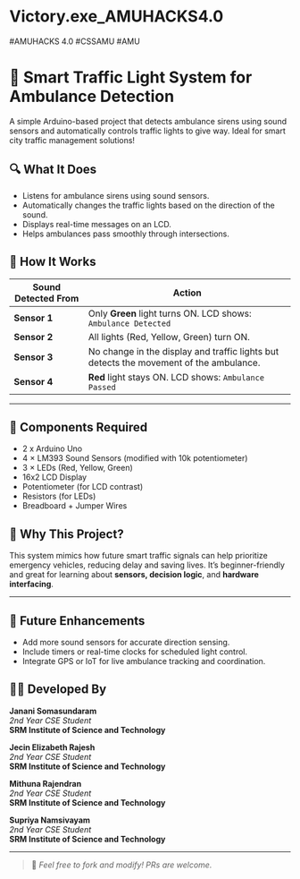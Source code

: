 # Victory.exe_AMUHACKS4.0

#AMUHACKS 4.0 #CSSAMU #AMU
# 🚦 Smart Traffic Light System for Ambulance Detection

A simple Arduino-based project that detects ambulance sirens using sound sensors and automatically controls traffic lights to give way. Ideal for smart city traffic management solutions!

## 🔍 What It Does

- Listens for ambulance sirens using sound sensors.
- Automatically changes the traffic lights based on the direction of the sound.
- Displays real-time messages on an LCD.
- Helps ambulances pass smoothly through intersections.


## 🚨 How It Works

| Sound Detected From | Action |
|---------------------|--------|
| **Sensor 1**        | Only **Green** light turns ON. LCD shows: `Ambulance Detected` |
| **Sensor 2**        | All lights (Red, Yellow, Green) turn ON.|
| **Sensor 3**        | No change in the display and traffic lights but detects the movement of the ambulance. |
| **Sensor 4**        | **Red** light stays ON. LCD shows: `Ambulance Passed` |

---

## 🧰 Components Required

- 2 x Arduino Uno
- 4 × LM393 Sound Sensors (modified with 10k potentiometer)
- 3 × LEDs (Red, Yellow, Green)
- 16x2 LCD Display
- Potentiometer (for LCD contrast)
- Resistors (for LEDs)
- Breadboard + Jumper Wires


## 🎯 Why This Project?

This system mimics how future smart traffic signals can help prioritize emergency vehicles, reducing delay and saving lives. It’s beginner-friendly and great for learning about **sensors, decision logic**, and **hardware interfacing**.

---

## 🌱 Future Enhancements

- Add more sound sensors for accurate direction sensing.
- Include timers or real-time clocks for scheduled light control.
- Integrate GPS or IoT for live ambulance tracking and coordination.


## 👩‍💻 Developed By

**Janani Somasundaram**  
*2nd Year CSE Student*  
**SRM Institute of Science and Technology**

**Jecin Elizabeth Rajesh**  
*2nd Year CSE Student*  
**SRM Institute of Science and Technology**

**Mithuna Rajendran**  
*2nd Year CSE Student*  
**SRM Institute of Science and Technology**

**Supriya Namsivayam**  
*2nd Year CSE Student*  
**SRM Institute of Science and Technology**


---

> 🤖 *Feel free to fork and modify! PRs are welcome.*
